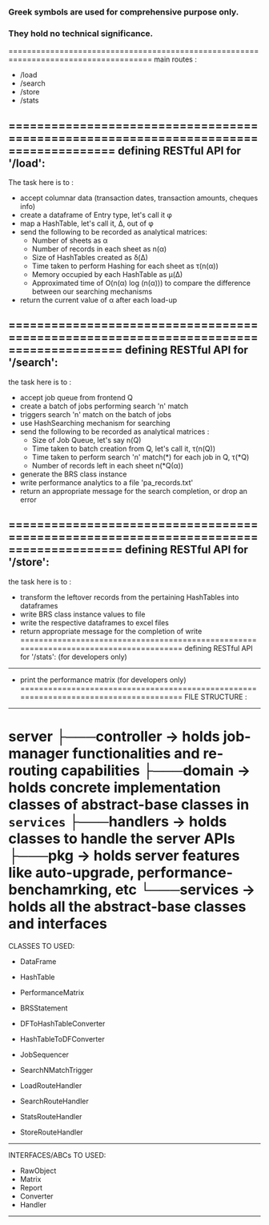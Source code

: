 ### Greek symbols are used for comprehensive purpose only.
### They hold no technical significance.
=====================================================================================
main routes :
- /load
- /search 
- /store
- /stats

=====================================================================================
defining RESTful API for '/load':
-------------------------------------------------------------------------------------
The task here is to  :
- accept columnar data (transaction dates, transaction amounts, 
    cheques info)
- create a dataframe of Entry type, let's call it φ
- map a HashTable, let's call it, Δ, out of φ
- send the following to be recorded as analytical matrices:
    - Number of sheets as α
    - Number of records in each sheet as n(α)
    - Size of HashTables created as δ(Δ)
    - Time taken to perform Hashing for each sheet as τ(n(α))
    - Memory occupied by each HashTable as μ(Δ)
    - Approximated time of O(n(α) log (n(α))) to compare the difference between our searching mechanisms
- return the current value of α after each load-up

======================================================================================
defining RESTful API for '/search':
--------------------------------------------------------------------------------------
the task here is to :
- accept job queue from frontend Q
- create a batch of jobs performing search 'n' match
- triggers search 'n' match on the batch of jobs
- use HashSearching mechanism for searching
- send the following to be recorded as analytical matrices :
    - Size of Job Queue, let's say n(Q)
    - Time taken to batch creation from Q, let's call it, τ(n(Q))
    - Time taken to perform search 'n' match(*) for each job in Q, 
        τ(*Q)
    - Number of records left in each sheet n(*Q(α))
- generate the BRS class instance
- write performance analytics to a file 'pa_records.txt'
- return an appropriate message for the search completion, or drop an error 

======================================================================================
defining RESTful API for '/store':
--------------------------------------------------------------------------------------
the task here is to :
- transform the leftover records from the pertaining HashTables into dataframes 
- write BRS class instance values to file
- write the respective dataframes to excel files 
- return appropriate message for the completion of write 
======================================================================================
defining RESTful API for '/stats': (for developers only)
--------------------------------------------------------------------------------------
- print the performance matrix (for developers only)
======================================================================================
FILE STRUCTURE :
--------------------------------------------------------------------------------------
server
├───controller  -> holds job-manager functionalities and re-routing capabilities
├───domain      -> holds concrete implementation classes of abstract-base classes in `services`
├───handlers    -> holds classes to handle the server APIs
├───pkg         -> holds server features like auto-upgrade, performance-benchamrking, etc
└───services    -> holds all the abstract-base classes and interfaces
======================================================================================
CLASSES TO USED:

-   DataFrame
-   HashTable
-   PerformanceMatrix
-   BRSStatement

-   DFToHashTableConverter
-   HashTableToDFConverter
-   JobSequencer
-   SearchNMatchTrigger

-   LoadRouteHandler
-   SearchRouteHandler
-   StatsRouteHandler
-   StoreRouteHandler
----------------------------------------------------------------------------------------
INTERFACES/ABCs TO USED:
-   RawObject
-   Matrix
-   Report
-   Converter
-   Handler
--------------------------------------------------------------------------------------------














